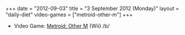 +++
date = "2012-09-03"
title = "3 September 2012 (Monday)"
layout = "daily-diet"
video-games = ["metroid-other-m"]
+++

<ul>
<li class="entry video-games">Video Game: <a href="/video-games/metroid-other-m">Metroid: Other M</a> {Wii} /b/</li>
</ul>